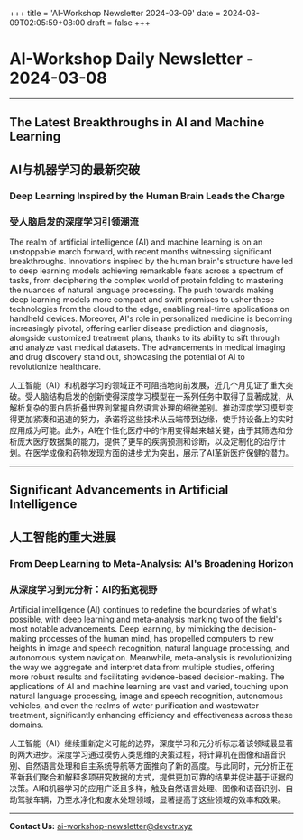 +++
title = 'AI-Workshop Newsletter 2024-03-09'
date = 2024-03-09T02:05:59+08:00
draft = false
+++
# AI-Workshop Daily Newsletter - 2024-03-08

---

## The Latest Breakthroughs in AI and Machine Learning

## AI与机器学习的最新突破

### **Deep Learning Inspired by the Human Brain Leads the Charge**

### **受人脑启发的深度学习引领潮流**

The realm of artificial intelligence (AI) and machine learning is on an unstoppable march forward, with recent months witnessing significant breakthroughs. Innovations inspired by the human brain's structure have led to deep learning models achieving remarkable feats across a spectrum of tasks, from deciphering the complex world of protein folding to mastering the nuances of natural language processing. The push towards making deep learning models more compact and swift promises to usher these technologies from the cloud to the edge, enabling real-time applications on handheld devices. Moreover, AI's role in personalized medicine is becoming increasingly pivotal, offering earlier disease prediction and diagnosis, alongside customized treatment plans, thanks to its ability to sift through and analyze vast medical datasets. The advancements in medical imaging and drug discovery stand out, showcasing the potential of AI to revolutionize healthcare.

人工智能（AI）和机器学习的领域正不可阻挡地向前发展，近几个月见证了重大突破。受人脑结构启发的创新使得深度学习模型在一系列任务中取得了显著成就，从解析复杂的蛋白质折叠世界到掌握自然语言处理的细微差别。推动深度学习模型变得更加紧凑和迅速的努力，承诺将这些技术从云端带到边缘，使手持设备上的实时应用成为可能。此外，AI在个性化医疗中的作用变得越来越关键，由于其筛选和分析庞大医疗数据集的能力，提供了更早的疾病预测和诊断，以及定制化的治疗计划。在医学成像和药物发现方面的进步尤为突出，展示了AI革新医疗保健的潜力。

---

## Significant Advancements in Artificial Intelligence

## 人工智能的重大进展

### **From Deep Learning to Meta-Analysis: AI's Broadening Horizon**

### **从深度学习到元分析：AI的拓宽视野**

Artificial intelligence (AI) continues to redefine the boundaries of what's possible, with deep learning and meta-analysis marking two of the field's most notable advancements. Deep learning, by mimicking the decision-making processes of the human mind, has propelled computers to new heights in image and speech recognition, natural language processing, and autonomous system navigation. Meanwhile, meta-analysis is revolutionizing the way we aggregate and interpret data from multiple studies, offering more robust results and facilitating evidence-based decision-making. The applications of AI and machine learning are vast and varied, touching upon natural language processing, image and speech recognition, autonomous vehicles, and even the realms of water purification and wastewater treatment, significantly enhancing efficiency and effectiveness across these domains.

人工智能（AI）继续重新定义可能的边界，深度学习和元分析标志着该领域最显著的两大进步。深度学习通过模仿人类思维的决策过程，将计算机在图像和语音识别、自然语言处理和自主系统导航等方面推向了新的高度。与此同时，元分析正在革新我们聚合和解释多项研究数据的方式，提供更加可靠的结果并促进基于证据的决策。AI和机器学习的应用广泛且多样，触及自然语言处理、图像和语音识别、自动驾驶车辆，乃至水净化和废水处理领域，显著提高了这些领域的效率和效果。

---

**Contact Us:** [ai-workshop-newsletter@devctr.xyz](mailto:ai-workshop-newsletter@devctr.xyz)